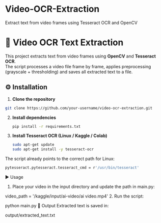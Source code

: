 # Video-OCR-Extraction
Extract text from video frames using Tesseract OCR and OpenCV


# 🎥 Video OCR Text Extraction

This project extracts text from video frames using **OpenCV** and **Tesseract OCR**.  
The script processes a video file frame by frame, applies preprocessing (grayscale + thresholding) and saves all extracted text to a file.



## ⚙️ Installation

1. **Clone the repository**
```bash
git clone https://github.com/your-username/video-ocr-extraction.git
```

2. **Install dependencies**
   ```bash
   pip install -r requirements.txt
   ```

3. **Install Tesseract OCR (Linux / Kaggle / Colab)**
   ```bash
   sudo apt-get update
   sudo apt-get install -y tesseract-ocr
   ```
The script already points to the correct path for Linux:
```bash
pytesseract.pytesseract.tesseract_cmd = r'/usr/bin/tesseract'
```
▶️ Usage
1. Place your video in the input directory and update the path in main.py:

video_path = '/kaggle/input/ai-video/ai video.mp4'
2. Run the script:

python main.py
📂 Output
Extracted text is saved in:

output/extracted_text.txt
